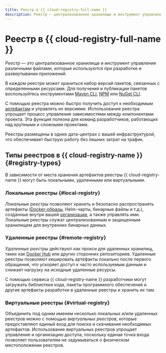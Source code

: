 ```yaml
---
title: Реестр в {{ cloud-registry-full-name }}
description: Реестр — централизованное хранилище и инструмент управления различными файлами, которые используются при разработке и развертывании приложений.
---
```


# Реестр в {{ cloud-registry-full-name }}

_Реестр_ — это централизованное хранилище и инструмент управления различными файлами, которые используются при разработке и развертывании приложений.

В каждом реестре может храниться набор версий пакетов, связанных с определенными ресурсами. Для получения и публикации пакетов воспользуйтесь инструментами [Maven CLI](https://maven.apache.org/ref/3-LATEST/maven-embedder/cli.html), [NPM](art-nodejs.md#npm-inf) или [NuGet CLI](https://learn.microsoft.com/ru-ru/nuget/reference/nuget-exe-cli-reference).

С помощью реестра можно быстро получить доступ к необходимым [артефактам](artifacts.md) и управлять их версиями. Использование реестра упрощает процесс управления зависимостями между компонентами проекта. Эта функция полезна для команд разработчиков, работающих над крупными и сложными проектами.

Реестры размещены в одних дата-центрах с вашей инфраструктурой, что обеспечивает быструю работу без лишних затрат на трафик.

## Типы реестров в {{ cloud-registry-name }} {#registry-types}

В зависимости от места хранения артефактов реестры {{ cloud-registry-name }} могут быть локальными, удаленными или виртуальными.

### Локальные реестры {#local-registry}

_Локальные реестры_ позволяют хранить и безопасно распространять артефакты ([Docker-образы](./docker-image.md), Helm-чарты, бинарные файлы и т.д.), созданные внутри вашей [организации](../../organization/concepts/organization.md), а также управлять ими. Локальные реестры служат централизованным и защищенным хранилищем для внутренних бинарных данных.

### Удаленные реестры {#remote-registry}

_Удаленные реестры_ действуют как прокси для удаленных хранилищ, таких как [Docker Hub](https://hub.docker.com/) или других сторонних репозиториев. Удаленные реестры позволяют кешировать артефакты локально после первого обращения, что ускоряет доступ к часто используемым данным и снижает нагрузку на исходные удаленные ресурсы.

С помощью сервиса {{ cloud-registry-name }} разработчики могут загружать библиотеки кода, пакеты программного обеспечения и другие артефакты разработки в удаленные реестры и хранить их там.

### Виртуальные реестры {#virtual-registry}

Объединить под одним именем несколько локальных и/или удаленных реестров можно с помощью _виртуальных реестров_, которые предоставляют единый вход для поиска и скачивания необходимых артефактов. Использование виртуальных реестров упрощает управление и организацию доступа, поскольку единая точка входа позволяет пользователям не задумываться о физическом местоположении реестров.
